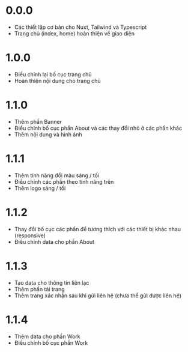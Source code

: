 # 0.0.0
- Các thiết lập cơ bản cho Nuxt, Tailwind và Typescript
- Trang chủ (index, home) hoàn thiện về giao diện

# 1.0.0
- Điều chỉnh lại bố cục trang chủ
- Hoàn thiện nội dung cho trang chủ

# 1.1.0
- Thêm phần Banner
- Điều chỉnh bố cục phần About và các thay đổi nhỏ ở các phần khác
- Thêm nội dung và hình ảnh

# 1.1.1
- Thêm tính năng đổi màu sáng / tối
- Điều chỉnh các phần theo tính năng trên
- Thêm logo sáng / tối

# 1.1.2
- Thay đổi bố cục các phần để tương thích với các thiết bị khác nhau (responsive)
- Điều chỉnh data cho phần About

# 1.1.3
- Tạo data cho thông tin liên lạc
- Thêm phần tải trang
- Thêm trang xác nhận sau khi gửi liên hệ (chưa thể gửi được liên hệ)

# 1.1.4
- Thêm data cho phần Work
- Điều chỉnh bố cục phần Work
